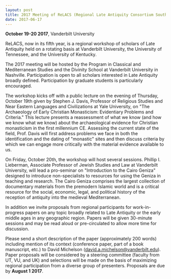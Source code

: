 ```yaml
---
layout: post
title: 2017 Meeting of ReLACS (Regional Late Antiquity Consortium Southeast)
date: 2017-06-17
---
```


**October 19-20 2017**, Vanderbilt University

ReLACS, now in
its fifth year, is a regional workshop of scholars of Late Antiquity
held on a rotating basis at Vanderbilt University, the University of
Tennessee, and the University of Kentucky.

The 2017 meeting
will be hosted by the Program in Classical and Mediterranean Studies and
the Divinity School at Vanderbilt University in Nashville. Participation
is open to all scholars interested in Late Antiquity broadly defined.
Participation by graduate students is particularly
encouraged.

The workshop kicks off with a public lecture on
the evening of Thursday, October 19th given by Stephen J. Davis,
Professor of Religious Studies and Near Eastern Languages and
Civilizations at Yale University, on "The Archaeology of Early Christian
Monasticism: Evidentiary Problems and Criteria." This lecture presents a
reassessment of what we know (and how we know what we know) about the
archaeological evidence for Christian monasticism in the first
millennium CE. Assessing the current state of the field, Prof. Davis
will first address problems we face in both the identification and the
dating of "monastic" sites and then discuss criteria by which we can
engage more critically with the material evidence available to
us.

On Friday, October 20th, the workshop will host several
sessions. Phillip I. Lieberman, Associate Professor of Jewish Studies
and Law at Vanderbilt University, will lead a pro-seminar on
"Introduction to the Cairo Geniza" designed to introduce non-specialists
to resources for using the Geniza in teaching and research. The Cairo
Geniza comprises the largest collection of documentary materials from
the premodern Islamic world and is a critical resource for the social,
economic, legal, and political history of the reception of antiquity
into the medieval Mediterranean.

In addition we invite
proposals from regional participants for work-in-progress papers on any
topic broadly related to Late Antiquity or the early middle ages in any
geographic region. Papers will be given 30-minute sessions and may be
read aloud or pre-circulated to allow more time for
discussion.

Please send a short description of the paper
(approximately 200 words) including mention of its context (conference
paper, part of a book manuscript, etc.) to David Michelson
(<david.a.michelson@vanderbilt.edu>). Paper proposals will be considered
by a steering committee (faculty from UT, VU, and UK) and selections
will be made on the basis of maximizing regional participation from a
diverse group of presenters. Proposals are due by **August 1 2017**.
